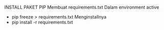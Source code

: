 INSTALL PAKET PIP
Membuat requirements.txt
Dalam environment active
- pip freeze > requirements.txt
Menginstallnya
- pip install -r requirements.txt